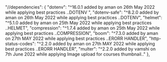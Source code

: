 "//dependencies": {
    "dotenv": "^16.0.1 added by aman on 26th May 2022 while applying best practices ..DOTENV ",
    "dotenv-safe": "^8.2.0 added by aman on 26th May 2022 while applying best practices ..DOTENV",
    "helmet": "^5.1.0 added by aman on 25th May 2022 while applying best practices ..HELMET",
    "compression": "^1.7.4 added by aman on 25th May 2022 while applying best practices ..COMPRESSION",
    "boom": "^7.3.0 added by aman on 27th MAY 2022 while applying best practices ..ERORR HANDLER",
    "http-status-codes": "^2.2.0 added by aman on 27th MAY 2022 while applying best practices ..ERORR HANDLER",
    "multer": "^2.2.0 added by vamshi on 7th June 2022 while applying Image upload for courses thumbnail.."
  },